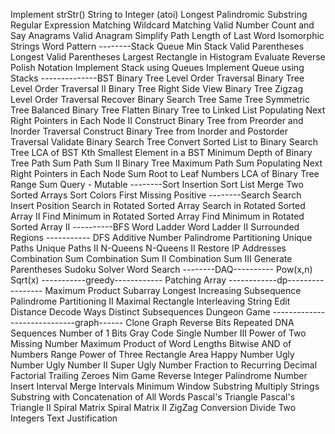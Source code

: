 Implement strStr()
String to Integer (atoi)
Longest Palindromic Substring
Regular Expression Matching
Wildcard Matching
Valid Number
Count and Say
Anagrams
Valid Anagram
Simplify Path
Length of Last Word
Isomorphic Strings
Word Pattern
--------Stack Queue
Min Stack
Valid Parentheses
Longest Valid Parentheses
Largest Rectangle in Histogram
Evaluate Reverse Polish Notation
Implement Stack using Queues
Implement Queue using Stacks
--------------BST
Binary Tree Level Order Traversal
Binary Tree Level Order Traversal II
Binary Tree Right Side View
Binary Tree Zigzag Level Order Traversal
Recover Binary Search Tree
Same Tree
Symmetric Tree
Balanced Binary Tree
Flatten Binary Tree to Linked List
Populating Next Right Pointers in Each Node II
Construct Binary Tree from Preorder and Inorder Traversal
Construct Binary Tree from Inorder and Postorder Traversal
Validate Binary Search Tree
Convert Sorted List to Binary Search Tree
LCA of BST
Kth Smallest Element in a BST
Minimum Depth of Binary Tree
Path Sum
Path Sum II
Binary Tree Maximum Path Sum
Populating Next Right Pointers in Each Node
Sum Root to Leaf Numbers
LCA of Binary Tree
Range Sum Query - Mutable
--------Sort
Insertion Sort List
Merge Two Sorted Arrays
Sort Colors
First Missing Positive
--------Search
Search Insert Position
Search in Rotated Sorted Array
Search in Rotated Sorted Array II
Find Minimum in Rotated Sorted Array
Find Minimum in Rotated Sorted Array II
----------BFS
Word Ladder
Word Ladder II
Surrounded Regions
----------- DFS
Additive Number
Palindrome Partitioning
Unique Paths
Unique Paths II
N-Queens
N-Queens II
Restore IP Addresses
Combination Sum
Combination Sum II
Combination Sum III
Generate Parentheses
Sudoku Solver
Word Search
--------DAQ----------
Pow(x,n)
Sqrt(x)
-----------greedy------------
Patching Array
------------dp-----------------
Maximum Product Subarray
Longest Increasing Subsequence
Palindrome Partitioning II
Maximal Rectangle
Interleaving String
Edit Distance
Decode Ways
Distinct Subsequences
Dungeon Game
-----------------------------graph------
Clone Graph
Reverse Bits
Repeated DNA Sequences
Number of 1 Bits
Gray Code
Single Number III
Power of Two
Missing Number
Maximum Product of Word Lengths
Bitwise AND of Numbers Range
Power of Three
Rectangle Area
Happy Number
Ugly Number
Ugly Number II
Super Ugly Number
Fraction to Recurring Decimal
Factorial Trailing Zeroes
Nim Game
Reverse Integer
Palindrome Number
Insert Interval
Merge Intervals
Minimum Window Substring
Multiply Strings
Substring with Concatenation of All Words
Pascal's Triangle
Pascal's Triangle II
Spiral Matrix
Spiral Matrix II
ZigZag Conversion
Divide Two Integers
Text Justification